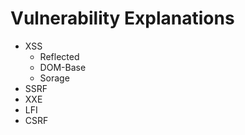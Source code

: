 # Vulnerability Explanations

- XSS
  - Reflected
  - DOM-Base
  - Sorage
- SSRF
- XXE
- LFI
- CSRF

